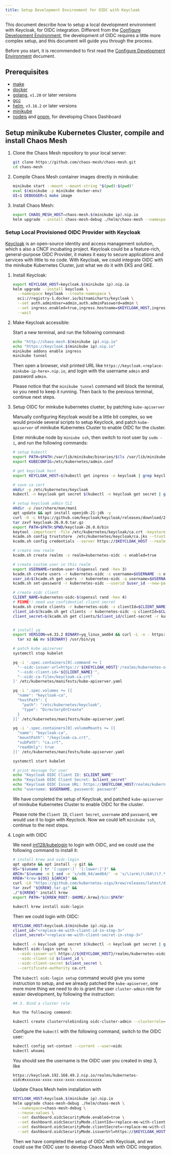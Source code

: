 ```yaml
---
title: Setup Development Environment for OIDC with Keycloak
---
```


This document describe how to setup a local development environment with Keycloak, for OIDC integration. Different from the [Configure Development Environment](configure-development-environment.md), the development of OIDC requires a little more complex setup, and this document will guide you through the process.

Before you start, it is recommended to first read the [Configure Development Environment](configure-development-environment.md) document.

## Prerequisites

- [make](https://www.gnu.org/software/make/)
- [docker](https://docs.docker.com/install/)
- [golang](https://go.dev/doc/install), `v1.20` or later versions
- [gcc](https://gcc.gnu.org/)
- [helm](https://helm.sh/), `v3.16.2` or later versions
- [minikube](https://minikube.sigs.k8s.io/docs/start/)
- [nodejs](https://nodejs.org/en/) and [pnpm](https://pnpm.io/), for developing Chaos Dashboard

## Setup minikube Kubernetes Cluster, compile and install Chaos Mesh

1. Clone the Chaos Mesh repository to your local server:

   ```bash
   git clone https://github.com/chaos-mesh/chaos-mesh.git
   cd chaos-mesh
   ```

2. Compile Chaos Mesh container images directly in minikube:

   ```bash
   minikube start --mount --mount-string "$(pwd):$(pwd)"
   eval $(minikube -p minikube docker-env)
   UI=1 DEBUGGER=1 make image
   ```

3. Install Chaos Mesh:

   ```bash
   export CHAOS_MESH_HOST=chaos-mesh.$(minikube ip).nip.io
   helm upgrade --install chaos-mesh-debug ./helm/chaos-mesh --namespace=chaos-mesh-debug --create-namespace --set chaosDlv.enable=true --set controllerManager.leaderElection.enabled=false --set dashboard.ingress.enabled=true --set dashboard.ingress.hosts\[0\].name=$CHAOS_MESH_HOST
   ```

### Setup Local Provisioned OIDC Provider with Keycloak

[Keycloak](https://keycloak.org) is an open-source identity and access management solution, which s also a CNCF incubating project. Keycloak could be a feature-rich, general-purpose OIDC Provider, it makes it easy to secure applications and services with little to no code. With Keycloak, we could integrate OIDC with the minikube Kubernetes Cluster, just what we do it with EKS and GKE.

1. Install Keycloak:

   ```bash
   export KEYCLOAK_HOST=keycloak.$(minikube ip).nip.io
   helm upgrade --install keycloak \
     --namespace keycloak --create-namespace \
     oci://registry-1.docker.io/bitnamicharts/keycloak \
     --set auth.adminUser=admin,auth.adminPassword=admin \
     --set ingress.enabled=true,ingress.hostname=$KEYCLOAK_HOST,ingress.tls=true,ingress.selfSigned=true \
     --wait
   ```

2. Make Keycloak accessible:

   Start a new terminal, and run the following command:

   ```bash
   echo "http://chaos-mesh.$(minikube ip).nip.io"
   echo "https://keycloak.$(minikube ip).nip.io"
   minikube addons enable ingress
   minikube tunnel
   ```

   Then open a browser, visit printed URL like `https://keycloak.<replace-minkube-ip-here>.nip.io`, and login with the username `admin` and password `admin`.

   Please notice that the `minikube tunnel` command will block the terminal, so you need to keep it running. Then back to the previous terminal, continue next steps.

3. Setup OIDC for minkube kubernetes clueter, by patching `kube-apiserver`

   Manually configuring Keycloak would be a little bit complex, so we would provide several scripts to setup Keyclock, and patch `kube-apiserver` of minikube Kubernetes Cluster to enable OIDC for the cluster.

   Enter minikube node by `miniube ssh`, then switch to root user by `sudo -i`, and run the following commands:

   ```bash
   # setup kubectl
   export PATH=$PATH:/var/lib/minikube/binaries/$(ls /var/lib/minikube/binaries | head -n 1)
   export KUBECONFIG=/etc/kubernetes/admin.conf

   # get keycloak host
   export KEYCLOAK_HOST=$(kubectl get ingress -n keycloak | grep keycloak | awk '{print $3}')

   # save ca cert
   mkdir -p /etc/kubernetes/keycloak
   kubectl -n keycloak get secret $(kubectl -n keycloak get secret | grep keycloak | grep tls | awk '{print $1}') -o jsonpath='{.data.ca\.crt}' | base64 --decode > /etc/kubernetes/keycloak/ca.crt

   # setup keycloak admin CLI
   mkdir -p /usr/share/man/man1
   apt update && apt install openjdk-21-jdk -y
   curl -O -L https://github.com/keycloak/keycloak/releases/download/26.0.0/keycloak-26.0.0.tar.gz
   tar zxvf keycloak-26.0.0.tar.gz
   export PATH=$PATH:$PWD/keycloak-26.0.0/bin
   keytool -importcert -file /etc/kubernetes/keycloak/ca.crt -keystore /etc/kubernetes/keycloak/ca.jks -alias keycloak-ca -storepass chaos-mesh -noprompt
   kcadm.sh config truststore  /etc/kubernetes/keycloak/ca.jks --trustpass chaos-mesh
   kcadm.sh config credentials --server https://$KEYCLOAK_HOST --realm master --user admin --password admin

   # create new realm
   kcadm.sh create realms -s realm=kubernetes-oidc -s enabled=true

   # create custom user in this realm
   export USERNAME=random-user-$(openssl rand -hex 3)
   kcadm.sh create users -r kubernetes-oidc -s username=$USERNAME -s enabled=true
   user_id=$(kcadm.sh get users -r kubernetes-oidc -q username=$USERNAME --fields id --format csv | tail -n 1 | sed 's/"//g')
   kcadm.sh set-password -r kubernetes-oidc --userid $user_id --new-password password

   # create oidc client
   CLIENT_NAME=kubernetes-oidc-$(openssl rand -hex 4)
   # FIXME!! need use confidential client secret
   kcadm.sh create clients -r kubernetes-oidc -s clientId=$CLIENT_NAME -s enabled=true -s 'redirectUris=["*"]'
   client_id=$(kcadm.sh get clients -r kubernetes-oidc -q clientId=$CLIENT_NAME --fields id --format csv | tail -n 1 | sed 's/"//g')
   client_secret=$(kcadm.sh get clients/$client_id/client-secret -r kubernetes-oidc --fields value --format csv | tail -n 1 | sed 's/"//g')


   # install yq
   export VERSION=v4.33.2 BINARY=yq_linux_amd64 && curl -L -o - https://github.com/mikefarah/yq/releases/download/${VERSION}/${BINARY}.tar.gz |\
     tar xz && mv ${BINARY} /usr/bin/yq

   # patch kube apiserver
   systemctl stop kubelet

   yq -i '.spec.containers[0].command += [
     "--oidc-issuer-url=https://'${KEYCLOAK_HOST}'/realms/kubernetes-oidc",
     "--oidc-client-id='${CLIENT_NAME}'",
     "--oidc-ca-file=/keycloak-ca.crt"
   ]' /etc/kubernetes/manifests/kube-apiserver.yaml

   yq -i '.spec.volumes += [{
     "name": "keycloak-ca",
     "hostPath": {
       "path": "/etc/kubernetes/keycloak",
       "type": "DirectoryOrCreate"
     }
   }]' /etc/kubernetes/manifests/kube-apiserver.yaml

   yq -i '.spec.containers[0].volumeMounts += [{
     "name": "keycloak-ca",
     "mountPath": "/keycloak-ca.crt",
     "subPath": "ca.crt",
     "readOnly": true
   }]' /etc/kubernetes/manifests/kube-apiserver.yaml

   systemctl start kubelet

   # print message for user
   echo "Keycloak OIDC Client ID: $CLIENT_NAME"
   echo "Keycloak OIDC Client Secret: $client_secret"
   echo "Keycloak OIDC Issue URL: https://$KEYCLOAK_HOST/realms/kubernetes-oidc"
   echo "username: $USERNAME, password: password"
   ```

   We have completed the setup of Keycloak, and patched `kube-apiserver` of minikube Kubernetes Cluster to enable OIDC for the cluster.

   Please note the `Client ID`, `Client Secret`, `username` and `password`, we would use it to login with Keyclock. Now we could left `minikube ssh`, continue to the next steps.

4. Login with OIDC

   We need [int128/kubelogin](https://github.com/int128/kubelogin) to login with OIDC, and we could use the following command to install it:

   ```bash
   # install krew and oidc-login
   apt update && apt install -y git &&
   OS="$(uname | tr '[:upper:]' '[:lower:]')" &&
   ARCH="$(uname -m | sed -e 's/x86_64/amd64/' -e 's/\(arm\)\(64\)\?.*/\1\2/' -e 's/aarch64$/arm64/')" &&
   KREW="krew-${OS}_${ARCH}" &&
   curl -LO "https://github.com/kubernetes-sigs/krew/releases/latest/download/${KREW}.tar.gz" &&
   tar zxvf "${KREW}.tar.gz" &&
   ./"${KREW}" install krew
   export PATH="${KREW_ROOT:-$HOME/.krew}/bin:$PATH"

   kubectl krew install oidc-login
   ```

   Then we could login with OIDC:

   ```bash
   KEYCLOAK_HOST=keycloak.$(minikube ip).nip.io
   client_id="<replace-me-with-client-id-in-step-3>"
   client_secret="<replace-me-with-client-secret-in-step-3>"

   kubectl -n keycloak get secret $(kubectl -n keycloak get secret | grep keycloak | grep tls | awk '{print $1}') -o jsonpath='{.data.ca\.crt}' | base64 --decode > ca.crt
   kubectl oidc-login setup \
     --oidc-issuer-url https://${KEYCLOAK_HOST}/realms/kubernetes-oidc \
     --oidc-client-id $client_id \
     --oidc-client-secret $client_secret \
     --certificate-authority ca.crt
   ```

   The `kubectl oidc-login setup` command would give you some instruction to setup, and we already patched the `kube-apiserver`, one more more thing we need to do is grant the user `cluster-admin` role for easier development, by following the instruction:

   ```bash
   ## 3. Bind a cluster role

   Run the following command:

   kubectl create clusterrolebinding oidc-cluster-admin --clusterrole=cluster-admin --user='https://keycloak.192.168.49.2.nip.io/realms/kubernetes-oidc#xxxxxxx-xxxx-xxxx-xxxx-xxxxxxxxxxx'
   ```

   Configure the `kubectl` with the following command, switch to the OIDC user:

   ```bash
   kubectl config set-context --current --user=oidc
   kubectl whoami
   ```

   You should see the username is the OIDC user you created in step 3, like

   ```text
   https://keycloak.192.168.49.2.nip.io/realms/kubernetes-oidc#xxxxxxx-xxxx-xxxx-xxxx-xxxxxxxxxxx
   ```

   Update Chaos Mesh helm installation with

   ```bash
   KEYCLOAK_HOST=keycloak.$(minikube ip).nip.io
   helm upgrade chaos-mesh-debug ./helm/chaos-mesh \
     --namespace=chaos-mesh-debug \
     --reuse-values \
     --set dashboard.oidcSecurityMode.enabled=true \
     --set dashboard.oidcSecurityMode.clientId=<replace-me-with-client-id-in-step-3> \
     --set dashboard.oidcSecurityMode.clientSecret=<replace-me-with-client-secret-in-step-3> \
     --set dashboard.oidcSecurityMode.issuerUrl=https://$KEYCLOAK_HOST/realms/kubernetes-oidc
   ```

   Then we have completed the setup of OIDC with Keycloak, and we could use the OIDC user to develop Chaos Mesh with OIDC integration.

